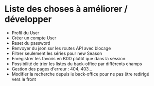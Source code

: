 # Liste des choses à améliorer / développer

- Profil du User
- Créer un compte User
- Reset du password
- Renvoyer du json sur les routes API avec blocage
- Filtrer seulement les séries pour new Season
- Enregistrer les favoris en BDD plutôt que dans la session
- Possibilité de trier les listes du back-office par différents champs
- Gestion des pages d'erreur : 404, 403...
- Modifier la recherche depuis le back-office pour ne pas être redirigé vers le front
